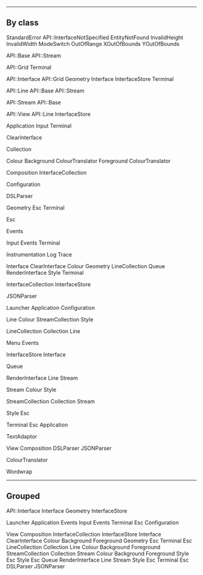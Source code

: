 ----------------------------------------------------------------------
By class
----------------------------------------------------------------------

StandardError
  API::InterfaceNotSpecified
  EntityNotFound
  InvalidHeight
  InvalidWidth
  ModeSwitch
  OutOfRange
  XOutOfBounds
  YOutOfBounds

API::Base
  API::Stream

API::Grid
  Terminal

API::Interface
  API::Grid
  Geometry
  Interface
  InterfaceStore
  Terminal

API::Line
  API::Base
  API::Stream

API::Stream
  API::Base

API::View
  API::Line
  InterfaceStore

Application
  Input
  Terminal

ClearInterface

Collection

Colour
  Background
    ColourTranslator
  Foreground
    ColourTranslator

Composition
  InterfaceCollection

Configuration

DSLParser

Geometry
  Esc
  Terminal

Esc

Events

Input
  Events
  Terminal

Instrumentation
  Log
  Trace

Interface
  ClearInterface
  Colour
  Geometry
  LineCollection
  Queue
  RenderInterface
  Style
  Terminal

InterfaceCollection
  InterfaceStore

JSONParser

Launcher
  Application
  Configuration

Line
  Colour
  StreamCollection
  Style

LineCollection
  Collection
  Line

Menu
  Events

InterfaceStore
  Interface

Queue

RenderInterface
  Line
  Stream

Stream
  Colour
  Style

StreamCollection
  Collection
  Stream

Style
  Esc

Terminal
  Esc
  Application

TextAdaptor

View
  Composition
  DSLParser
  JSONParser

ColourTranslator

Wordwrap


----------------------------------------------------------------------
Grouped
----------------------------------------------------------------------

API::Interface
  Interface
  Geometry
  InterfaceStore

Launcher
  Application
    Events
    Input
      Events
      Terminal
        Esc
  Configuration

View
  Composition
    InterfaceCollection
      InterfaceStore
        Interface
          ClearInterface
          Colour
            Background
            Foreground
          Geometry
            Esc
            Terminal
              Esc
          LineCollection
            Collection
            Line
              Colour
                Background
                Foreground
              StreamCollection
                Collection
                Stream
                  Colour
                    Background
                    Foreground
                  Style
                    Esc
              Style
                Esc
          Queue
          RenderInterface
            Line
            Stream
          Style
            Esc
          Terminal
            Esc
  DSLParser
  JSONParser

